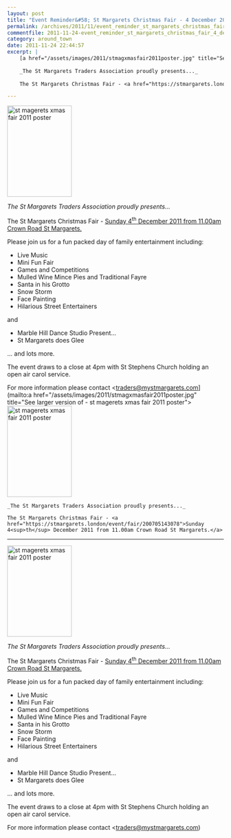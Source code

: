 ```yaml
---
layout: post
title: "Event Reminder&#58; St Margarets Christmas Fair - 4 December 2011"
permalink: /archives/2011/11/event_reminder_st_margarets_christmas_fair_4_decem.html
commentfile: 2011-11-24-event_reminder_st_margarets_christmas_fair_4_decem
category: around_town
date: 2011-11-24 22:44:57
excerpt: |
    [a href="/assets/images/2011/stmagxmasfair2011poster.jpg" title="See larger version of - st magerets xmas fair 2011 poster"><img src="/assets/images/2011/stmagxmasfair2011poster_thumb.jpg" width="150" height="212" alt="st magerets xmas fair 2011 poster" class="photo right" /></a>
    
    _The St Margarets Traders Association proudly presents..._
    
    The St Margarets Christmas Fair - <a href="https://stmargarets.london/event/fair/200705143078">Sunday 4<sup>th</sup> December 2011 from 11.00am Crown Road St Margarets.</a>

---
```


<a href="/assets/images/2011/stmagxmasfair2011poster.jpg" title="See larger version of - st magerets xmas fair 2011 poster"><img src="/assets/images/2011/stmagxmasfair2011poster_thumb.jpg" width="150" height="212" alt="st magerets xmas fair 2011 poster" class="photo right" /></a>

*The St Margarets Traders Association proudly presents...*

The St Margarets Christmas Fair - [Sunday 4<sup>th</sup> December 2011 from 11.00am Crown Road St Margarets.](/event/fair/200705143078)

Please join us for a fun packed day of family entertainment including:

-   Live Music
-   Mini Fun Fair
-   Games and Competitions
-   Mulled Wine Mince Pies and Traditional Fayre
-   Santa in his Grotto
-   Snow Storm
-   Face Painting
-   Hilarious Street Entertainers

and

-   Marble Hill Dance Studio Present...
-   St Margarets does Glee

... and lots more.

The event draws to a close at 4pm with St Stephens Church holding an open air carol service.

For more information please contact <traders@mystmargarets.com](mailto:a href="/assets/images/2011/stmagxmasfair2011poster.jpg" title="See larger version of - st magerets xmas fair 2011 poster"><img src="/assets/images/2011/stmagxmasfair2011poster_thumb.jpg" width="150" height="212" alt="st magerets xmas fair 2011 poster" class="photo right" /></a>
    
    _The St Margarets Traders Association proudly presents..._
    
    The St Margarets Christmas Fair - <a href="https://stmargarets.london/event/fair/200705143078">Sunday 4<sup>th</sup> December 2011 from 11.00am Crown Road St Margarets.</a>

---

<a href="/assets/images/2011/stmagxmasfair2011poster.jpg" title="See larger version of - st magerets xmas fair 2011 poster"><img src="/assets/images/2011/stmagxmasfair2011poster_thumb.jpg" width="150" height="212" alt="st magerets xmas fair 2011 poster" class="photo right" /></a>

*The St Margarets Traders Association proudly presents...*

The St Margarets Christmas Fair - [Sunday 4<sup>th</sup> December 2011 from 11.00am Crown Road St Margarets.](/event/fair/200705143078)

Please join us for a fun packed day of family entertainment including:

-   Live Music
-   Mini Fun Fair
-   Games and Competitions
-   Mulled Wine Mince Pies and Traditional Fayre
-   Santa in his Grotto
-   Snow Storm
-   Face Painting
-   Hilarious Street Entertainers

and

-   Marble Hill Dance Studio Present...
-   St Margarets does Glee

... and lots more.

The event draws to a close at 4pm with St Stephens Church holding an open air carol service.

For more information please contact <traders@mystmargarets.com)
